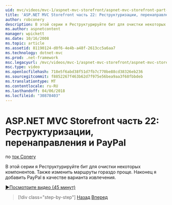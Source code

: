 ```yaml
---
uid: mvc/videos/mvc-1/aspnet-mvc-storefront/aspnet-mvc-storefront-part-22-restructuring-rerouting-and-paypal
title: 'ASP.NET MVC Storefront часть 22: Реструктуризации, перенаправления и PayPal | Документы Microsoft'
author: robconery
description: В этой серии я Реструктурируйте бит для очистки некоторых компонентов. Также изменить маршруты гораздо проще. Наконец добавить PayPal как параметр извлечения...
ms.author: aspnetcontent
manager: wpickett
ms.date: 10/16/2008
ms.topic: article
ms.assetid: 81190124-d0f6-4e4b-a48f-2613cc5a6aa7
ms.technology: dotnet-mvc
ms.prod: .net-framework
msc.legacyurl: /mvc/videos/mvc-1/aspnet-mvc-storefront/aspnet-mvc-storefront-part-22-restructuring-rerouting-and-paypal
msc.type: video
ms.openlocfilehash: 718e5f6abd38f51d7fb7c770be88cd38326eb236
ms.sourcegitcommit: f8852267f463b62d7f975e56bea9aa3f68fbbdeb
ms.translationtype: MT
ms.contentlocale: ru-RU
ms.lasthandoff: 04/06/2018
ms.locfileid: "30878403"
---
```

<a name="aspnet-mvc-storefront-part-22-restructuring-rerouting-and-paypal"></a>ASP.NET MVC Storefront часть 22: Реструктуризации, перенаправления и PayPal
====================
по [ток Conery](https://github.com/robconery)

В этой серии я Реструктурируйте бит для очистки некоторых компонентов. Также изменить маршруты гораздо проще. Наконец я добавить PayPal в качестве варианта извлечения.

[&#9654;Посмотрите видео (45 минут)](https://channel9.msdn.com/Blogs/ASP-NET-Site-Videos/aspnet-mvc-storefront-part-22-restructuring-rerouting-and-paypal)

> [!div class="step-by-step"]
> [Назад](aspnet-mvc-storefront-part-21-order-manager-and-personalization.md)
> [Вперед](aspnet-mvc-storefront-part-23-getting-started-with-domain-driven-design.md)
